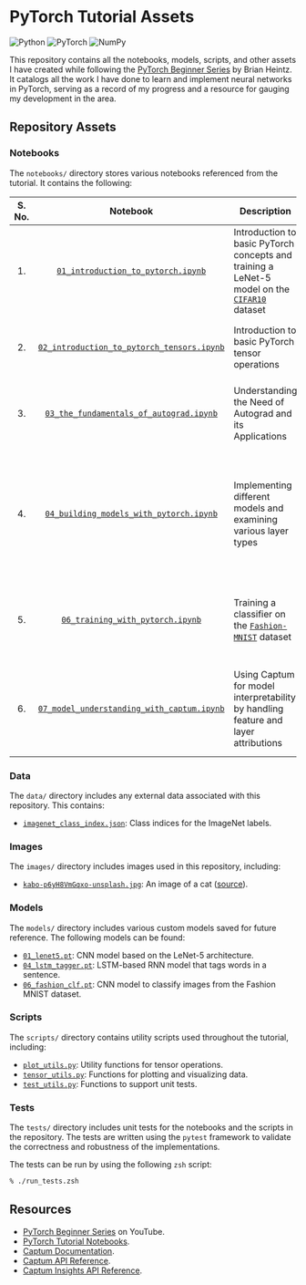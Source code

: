 # PyTorch Tutorial Assets

<!-- Badges -->

![Python](https://img.shields.io/badge/Python-3.10.13-grey?logo=python&labelColor=black&style=flat)
![PyTorch](https://img.shields.io/badge/PyTorch-2.3.1-grey?logo=pytorch&labelColor=black&style=flat)
![NumPy](https://img.shields.io/badge/NumPy-1.26.4-grey?logo=numpy&labelColor=black&style=flat)

<!-- Introduction -->

This repository contains all the notebooks, models, scripts, and other assets I have created while following the [PyTorch Beginner Series](https://www.youtube.com/playlist?list=PL_lsbAsL_o2CTlGHgMxNrKhzP97BaG9ZN) by Brian Heintz. It catalogs all the work I have done to learn and implement neural networks in PyTorch, serving as a record of my progress and a resource for gauging my development in the area.

## Repository Assets

### Notebooks

The `notebooks/` directory stores various notebooks referenced from the tutorial. It contains the following:

<!-- Notebooks Table -->

<table>
  <thead>
    <tr>
      <th align=center>S. No.</th>
      <th align=center>Notebook</th>
      <th align=center>Description</th>
      <th align=center>Key Concepts Covered</th>
      <th align=center>Dependencies</th>
    </tr>
  </thead>
  <tbody>
    <tr>
      <td align=center>1.</td>
      <td align=center><code><a href=https://github.com/DracoY-code/pytorch-tutorial-assets/blob/main/notebooks/01_introduction_to_pytorch.ipynb>01_introduction_to_pytorch.ipynb</a></code></td>
      <td>Introduction to basic PyTorch concepts and training a LeNet-5 model on the <a href=https://paperswithcode.com/dataset/cifar-10><code>CIFAR10</code></a> dataset</td>
      <td>Tensors, Autograd, Models, Datasets, Data Loaders, CNN</td>
      <td><code>matplotlib</code>, <code>numpy</code>, <code>torch</code>, <code>torchvision</code></td>
    </tr>
    <tr>
      <td align=center>2.</td>
      <td align=center><code><a href=https://github.com/DracoY-code/pytorch-tutorial-assets/blob/main/notebooks/02_introduction_to_pytorch_tensors.ipynb>02_introduction_to_pytorch_tensors.ipynb</a></code></td>
      <td>Introduction to basic PyTorch tensor operations</td>
      <td>Tensors - Creation and Operations, Tensor Manipulation</td>
      <td><code>numpy</code>, <code>torch</code></td>
    </tr>
    <tr>
      <td align=center>3.</td>
      <td align=center><code><a href=https://github.com/DracoY-code/pytorch-tutorial-assets/blob/main/notebooks/03_the_fundamentals_of_autograd.ipynb>03_the_fundamentals_of_autograd.ipynb</a></code></td>
      <td>Understanding the Need of Autograd and its Applications</td>
      <td>Autograd, Gradients, Weights and Biases, Autograd Profiler</td>
      <td><code>matplotlib</code>, <code>numpy</code>, <code>torch</code></td>
    </tr>
    <tr>
      <td align=center>4.</td>
      <td align=center><code><a href=https://github.com/DracoY-code/pytorch-tutorial-assets/blob/main/notebooks/04_building_models_with_pytorch.ipynb>04_building_models_with_pytorch.ipynb</a></code></td>
      <td>Implementing different models and examining various layer types</td>
      <td>Model Parameters, Layers - Linear, Convolutional, Recurrent, Pooling, Normalization, Dropout, Activation and Loss Functions</td>
      <td><code>numpy</code>, <code>torch</code></td>
    </tr>
    <tr>
      <td align=center>5.</td>
      <td align=center><code><a href=https://github.com/DracoY-code/pytorch-tutorial-assets/blob/main/notebooks/06_training_with_pytorch.ipynb>06_training_with_pytorch.ipynb</a></code></td>
      <td>Training a classifier on the <a href=https://www.kaggle.com/datasets/zalando-research/fashionmnist><code>Fashion-MNIST</code></a> dataset</td>
      <td>Model Training, Training and Validation Loss, Training and Validation Accuracy</td>
      <td><code>matplotlib</code>, <code>sklearn</code>, <code>torch</code>, <code>torchvision</code></td>
    </tr>
    <tr>
      <td align=center>6.</td>
      <td align=center><code><a href=https://github.com/DracoY-code/pytorch-tutorial-assets/blob/main/notebooks/07_model_understanding_with_captum.ipynb>07_model_understanding_with_captum.ipynb</a></code></td>
      <td>Using Captum for model interpretability by handling feature and layer attributions</td>
      <td>Model Interpretability, Feature Attributions, Layer Attributions, Captum Insights</td>
      <td><code>captum</code>, <code>matplotlib</code>, <code>numpy</code>, <code>PIL</code>, <code>torch</code></td>
    </tr>
  </tbody>
</table>

### Data

The `data/` directory includes any external data associated with this repository. This contains:

- [`imagenet_class_index.json`](https://github.com/DracoY-code/pytorch-tutorial-assets/blob/main/data/imagenet_class_index.json): Class indices for the ImageNet labels.

### Images

The `images/` directory includes images used in this repository, including:

- [`kabo-p6yH8VmGqxo-unsplash.jpg`](https://github.com/DracoY-code/pytorch-tutorial-assets/blob/main/images/kabo-p6yH8VmGqxo-unsplash.jpg): An image of a cat ([source](https://unsplash.com/photos/orange-tabby-cat-on-yellow-surface-p6yH8VmGqxo)).

### Models

The `models/` directory includes various custom models saved for future reference. The following models can be found:

- [`01_lenet5.pt`](https://github.com/DracoY-code/pytorch-tutorial-assets/blob/main/models/01_lenet5.pt): CNN model based on the LeNet-5 architecture.
- [`04_lstm_tagger.pt`](https://github.com/DracoY-code/pytorch-tutorial-assets/blob/main/models/04_lstm_tagger.pt): LSTM-based RNN model that tags words in a sentence.
- [`06_fashion_clf.pt`](https://github.com/DracoY-code/pytorch-tutorial-assets/blob/main/models/06_fashion_clf.pt): CNN model to classify images from the Fashion MNIST dataset.

### Scripts

The `scripts/` directory contains utility scripts used throughout the tutorial, including:

- [`plot_utils.py`](https://github.com/DracoY-code/pytorch-tutorial-assets/blob/main/scripts/plot_utils.py): Utility functions for tensor operations.
- [`tensor_utils.py`](https://github.com/DracoY-code/pytorch-tutorial-assets/blob/main/scripts/tensor_utils.py): Functions for plotting and visualizing data.
- [`test_utils.py`](https://github.com/DracoY-code/pytorch-tutorial-assets/blob/main/scripts/test_utils.py): Functions to support unit tests.

### Tests

The `tests/` directory includes unit tests for the notebooks and the scripts in the repository. The tests are written using the `pytest` framework to validate the correctness and robustness of the implementations.

The tests can be run by using the following `zsh` script:

```zsh
% ./run_tests.zsh
```

## Resources

- [PyTorch Beginner Series](https://www.youtube.com/playlist?list=PL_lsbAsL_o2CTlGHgMxNrKhzP97BaG9ZN) on YouTube.
- [PyTorch Tutorial Notebooks](https://pytorch.org/tutorials/beginner/basics/intro.html).
- [Captum Documentation](https://captum.ai/docs/introduction).
- [Captum API Reference](https://captum.ai/api/).
- [Captum Insights API Reference](https://captum.ai/api/insights.html).
